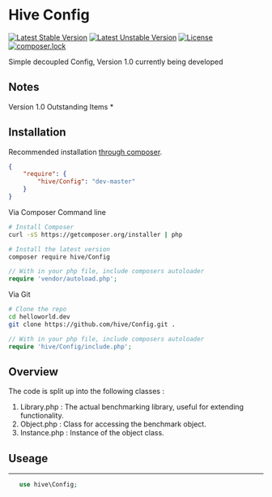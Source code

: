 # Hive Config
[![Latest Stable Version](https://poser.pugx.org/hive/Config/v/stable?format=flat-square)](https://packagist.org/packages/hive/Config)
[![Latest Unstable Version](https://poser.pugx.org/hive/Config/v/unstable?format=flat-square)](https://packagist.org/packages/hive/Config)
[![License](https://poser.pugx.org/hive/Config/license?format=flat-square)](https://packagist.org/packages/hive/Config)
[![composer.lock](https://poser.pugx.org/hive/Config/composerlock?format=flat-square)](https://packagist.org/packages/hive/Config)


Simple decoupled Config, Version 1.0 currently being developed

## Notes


Version 1.0 Outstanding Items 
 * 

## Installation

Recommended installation [through composer](http://getcomposer.org).

```JSON
{
    "require": {
        "hive/Config": "dev-master"
    }
}
```

Via Composer Command line

```bash
# Install Composer
curl -sS https://getcomposer.org/installer | php

# Install the latest version
composer require hive/Config

```

```php
// With in your php file, include composers autoloader
require 'vendor/autoload.php';
```

Via Git

```bash
# Clone the repo
cd helloworld.dev
git clone https://github.com/hive/Config.git . 
```

```php
// With in your php file, include composers autoloader
require 'hive/Config/include.php';
```

## Overview

The code is split up into the following classes : 

1. Library.php : The actual benchmarking library, useful for extending functionality.
2. Object.php : Class for accessing the benchmark object.
3. Instance.php : Instance of the object class.

## Useage
-------
 ```php
    use hive\Config;
 ```
 
